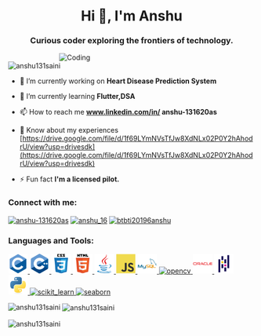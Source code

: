<h1 align="center">Hi 👋, I'm Anshu</h1>
<h3 align="center">Curious coder exploring the frontiers of technology.</h3>
<img align="right" alt="Coding" width="400" src="https://media3.giphy.com/media/rsUGLKwgSvSxmq1VrZ/200w.gif?cid=82a1493bjyrsk2apa2irbhuyfmk6d3co9vu7j9bdxex6danu&ep=v1_gifs_related&rid=200w.gif&ct=s" />
<p align="left"> <img src="https://komarev.com/ghpvc/?username=anshu131saini&label=Profile%20views&color=0e75b6&style=flat" alt="anshu131saini" /> </p>

- 🔭 I’m currently working on **Heart Disease Prediction System**

- 🌱 I’m currently learning **Flutter,DSA**

- 📫 How to reach me **www.linkedin.com/in/ anshu-131620as**

- 📄 Know about my experiences [https://drive.google.com/file/d/1f69LYmNVsTfJw8XdNLx02P0Y2hAhodrU/view?usp=drivesdk](https://drive.google.com/file/d/1f69LYmNVsTfJw8XdNLx02P0Y2hAhodrU/view?usp=drivesdk)

- ⚡ Fun fact **I'm a licensed pilot.**

<h3 align="left">Connect with me:</h3>
<p align="left">
<a href="https://linkedin.com/in/anshu-131620as" target="blank"><img align="center" src="https://raw.githubusercontent.com/rahuldkjain/github-profile-readme-generator/master/src/images/icons/Social/linked-in-alt.svg" alt="anshu-131620as" height="30" width="40" /></a>
<a href="https://www.leetcode.com/anshu_16" target="blank"><img align="center" src="https://raw.githubusercontent.com/rahuldkjain/github-profile-readme-generator/master/src/images/icons/Social/leet-code.svg" alt="anshu_16" height="30" width="40" /></a>
<a href="https://auth.geeksforgeeks.org/user/btbti20196anshu" target="blank"><img align="center" src="https://raw.githubusercontent.com/rahuldkjain/github-profile-readme-generator/master/src/images/icons/Social/geeks-for-geeks.svg" alt="btbti20196anshu" height="30" width="40" /></a>
</p>

<h3 align="left">Languages and Tools:</h3>
<p align="left"> <a href="https://www.cprogramming.com/" target="_blank" rel="noreferrer"> <img src="https://raw.githubusercontent.com/devicons/devicon/master/icons/c/c-original.svg" alt="c" width="40" height="40"/> </a> <a href="https://www.w3schools.com/cpp/" target="_blank" rel="noreferrer"> <img src="https://raw.githubusercontent.com/devicons/devicon/master/icons/cplusplus/cplusplus-original.svg" alt="cplusplus" width="40" height="40"/> </a> <a href="https://www.w3schools.com/css/" target="_blank" rel="noreferrer"> <img src="https://raw.githubusercontent.com/devicons/devicon/master/icons/css3/css3-original-wordmark.svg" alt="css3" width="40" height="40"/> </a> <a href="https://www.w3.org/html/" target="_blank" rel="noreferrer"> <img src="https://raw.githubusercontent.com/devicons/devicon/master/icons/html5/html5-original-wordmark.svg" alt="html5" width="40" height="40"/> </a> <a href="https://www.java.com" target="_blank" rel="noreferrer"> <img src="https://raw.githubusercontent.com/devicons/devicon/master/icons/java/java-original.svg" alt="java" width="40" height="40"/> </a> <a href="https://developer.mozilla.org/en-US/docs/Web/JavaScript" target="_blank" rel="noreferrer"> <img src="https://raw.githubusercontent.com/devicons/devicon/master/icons/javascript/javascript-original.svg" alt="javascript" width="40" height="40"/> </a> <a href="https://www.mysql.com/" target="_blank" rel="noreferrer"> <img src="https://raw.githubusercontent.com/devicons/devicon/master/icons/mysql/mysql-original-wordmark.svg" alt="mysql" width="40" height="40"/> </a> <a href="https://opencv.org/" target="_blank" rel="noreferrer"> <img src="https://www.vectorlogo.zone/logos/opencv/opencv-icon.svg" alt="opencv" width="40" height="40"/> </a> <a href="https://www.oracle.com/" target="_blank" rel="noreferrer"> <img src="https://raw.githubusercontent.com/devicons/devicon/master/icons/oracle/oracle-original.svg" alt="oracle" width="40" height="40"/> </a> <a href="https://pandas.pydata.org/" target="_blank" rel="noreferrer"> <img src="https://raw.githubusercontent.com/devicons/devicon/2ae2a900d2f041da66e950e4d48052658d850630/icons/pandas/pandas-original.svg" alt="pandas" width="40" height="40"/> </a> <a href="https://www.python.org" target="_blank" rel="noreferrer"> <img src="https://raw.githubusercontent.com/devicons/devicon/master/icons/python/python-original.svg" alt="python" width="40" height="40"/> </a>   <a href="https://scikit-learn.org/" target="_blank" rel="noreferrer"> <img src="https://upload.wikimedia.org/wikipedia/commons/0/05/Scikit_learn_logo_small.svg" alt="scikit_learn" width="40" height="40"/> </a> <a href="https://seaborn.pydata.org/" target="_blank" rel="noreferrer"> <img src="https://seaborn.pydata.org/_images/logo-mark-lightbg.svg" alt="seaborn" width="40" height="40"/> </a> </p>

<p><img align="left" src="https://github-readme-stats.vercel.app/api/top-langs?username=anshu131saini&show_icons=true&locale=en&layout=compact" alt="anshu131saini" /></p>

<p>&nbsp;<img align="center" src="https://github-readme-stats.vercel.app/api?username=anshu131saini&show_icons=true&locale=en" alt="anshu131saini" /></p>

<p><img align="center" src="https://github-readme-streak-stats.herokuapp.com/?user=anshu131saini&" alt="anshu131saini" /></p>
